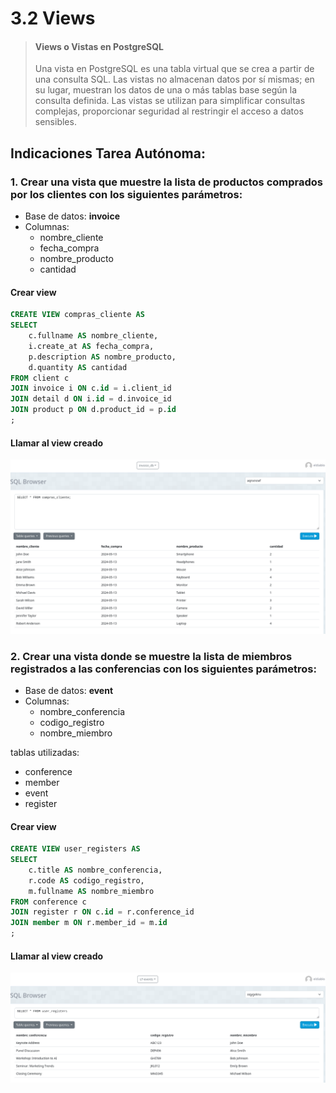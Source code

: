 # 3.2 Views

>
>   #### Views o Vistas en PostgreSQL
>
>   Una vista en PostgreSQL es una tabla virtual que se crea a partir de una consulta SQL. Las vistas no almacenan datos por sí mismas; en su lugar, muestran los datos de una o más tablas base según la consulta definida. 
>   Las vistas se utilizan para simplificar consultas complejas, proporcionar seguridad al restringir el acceso a datos sensibles.

##  Indicaciones Tarea Autónoma:
### 1. Crear una vista que muestre la lista de productos comprados por los clientes con los siguientes parámetros:

- Base de datos: **invoice**
- Columnas: 
    - nombre_cliente
    - fecha_compra
    - nombre_producto
    - cantidad


#### Crear view

```sql
CREATE VIEW compras_cliente AS
SELECT 
    c.fullname AS nombre_cliente, 
    i.create_at AS fecha_compra, 
    p.description AS nombre_producto, 
    d.quantity AS cantidad
FROM client c
JOIN invoice i ON c.id = i.client_id
JOIN detail d ON i.id = d.invoice_id
JOIN product p ON d.product_id = p.id
;
```
#### Llamar al view creado
![shopping_view](image-4.png)

### 2. Crear una vista donde se muestre la lista de miembros registrados a las conferencias con los siguientes parámetros:
- Base de datos: **event**
- Columnas:
    - nombre_conferencia
    - codigo_registro
    - nombre_miembro

tablas utilizadas:
- conference
- member
- event
- register

#### Crear view

```sql
CREATE VIEW user_registers AS
SELECT
    c.title AS nombre_conferencia,
    r.code AS codigo_registro,
    m.fullname AS nombre_miembro
FROM conference c
JOIN register r ON c.id = r.conference_id
JOIN member m ON r.member_id = m.id
;
```

#### Llamar al view creado
![event_view](image.png)
